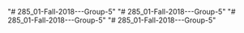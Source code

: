 "# 285_01-Fall-2018---Group-5" 
"# 285_01-Fall-2018---Group-5" 
"# 285_01-Fall-2018---Group-5" 
"# 285_01-Fall-2018---Group-5" 
